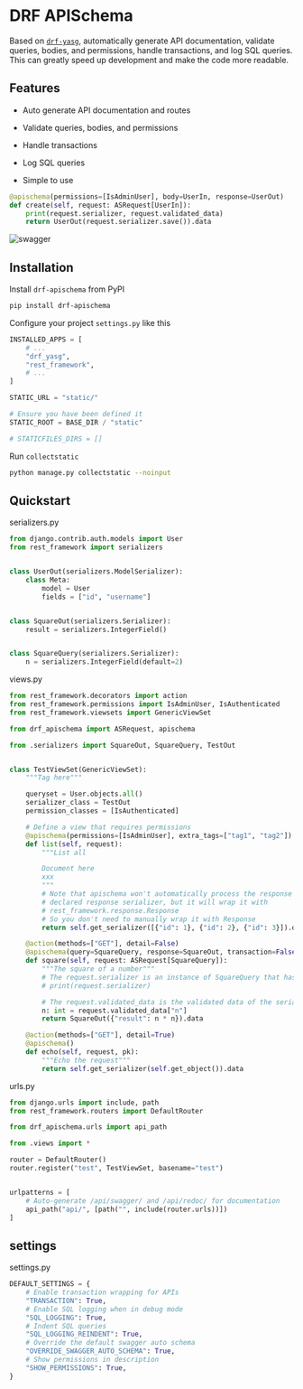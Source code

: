 # DRF APISchema

Based on [`drf-yasg`](https://drf-yasg.readthedocs.io/en/latest/), automatically generate API documentation, validate queries, bodies, and permissions, handle transactions, and log SQL queries.  
This can greatly speed up development and make the code more readable.

## Features

- Auto generate API documentation and routes

- Validate queries, bodies, and permissions

- Handle transactions

- Log SQL queries

- Simple to use

```python
@apischema(permissions=[IsAdminUser], body=UserIn, response=UserOut)
def create(self, request: ASRequest[UserIn]):
    print(request.serializer, request.validated_data)
    return UserOut(request.serializer.save()).data
```

![swagger](https://github.com/user-attachments/assets/20315efb-5d0c-4e69-9384-926d4cc4ea7d)

## Installation

Install `drf-apischema` from PyPI

```bash
pip install drf-apischema
```

Configure your project `settings.py` like this

```py
INSTALLED_APPS = [
    # ...
    "drf_yasg",
    "rest_framework",
    # ...
]

STATIC_URL = "static/"

# Ensure you have been defined it
STATIC_ROOT = BASE_DIR / "static"

# STATICFILES_DIRS = []
```

Run `collectstatic`

```bash
python manage.py collectstatic --noinput
```

## Quickstart

serializers.py

```python
from django.contrib.auth.models import User
from rest_framework import serializers


class UserOut(serializers.ModelSerializer):
    class Meta:
        model = User
        fields = ["id", "username"]


class SquareOut(serializers.Serializer):
    result = serializers.IntegerField()


class SquareQuery(serializers.Serializer):
    n = serializers.IntegerField(default=2)
```

views.py

```python
from rest_framework.decorators import action
from rest_framework.permissions import IsAdminUser, IsAuthenticated
from rest_framework.viewsets import GenericViewSet

from drf_apischema import ASRequest, apischema

from .serializers import SquareOut, SquareQuery, TestOut


class TestViewSet(GenericViewSet):
    """Tag here"""

    queryset = User.objects.all()
    serializer_class = TestOut
    permission_classes = [IsAuthenticated]

    # Define a view that requires permissions
    @apischema(permissions=[IsAdminUser], extra_tags=["tag1", "tag2"])
    def list(self, request):
        """List all

        Document here
        xxx
        """
        # Note that apischema won't automatically process the response with the
        # declared response serializer, but it will wrap it with
        # rest_framework.response.Response
        # So you don't need to manually wrap it with Response
        return self.get_serializer([{"id": 1}, {"id": 2}, {"id": 3}]).data

    @action(methods=["GET"], detail=False)
    @apischema(query=SquareQuery, response=SquareOut, transaction=False)
    def square(self, request: ASRequest[SquareQuery]):
        """The square of a number"""
        # The request.serializer is an instance of SquareQuery that has been validated
        # print(request.serializer)

        # The request.validated_data is the validated data of the serializer
        n: int = request.validated_data["n"]
        return SquareOut({"result": n * n}).data

    @action(methods=["GET"], detail=True)
    @apischema()
    def echo(self, request, pk):
        """Echo the request"""
        return self.get_serializer(self.get_object()).data
```

urls.py

```python
from django.urls import include, path
from rest_framework.routers import DefaultRouter

from drf_apischema.urls import api_path

from .views import *

router = DefaultRouter()
router.register("test", TestViewSet, basename="test")


urlpatterns = [
    # Auto-generate /api/swagger/ and /api/redoc/ for documentation
    api_path("api/", [path("", include(router.urls))])
]
```

## settings

settings.py

```python
DEFAULT_SETTINGS = {
    # Enable transaction wrapping for APIs
    "TRANSACTION": True,
    # Enable SQL logging when in debug mode
    "SQL_LOGGING": True,
    # Indent SQL queries
    "SQL_LOGGING_REINDENT": True,
    # Override the default swagger auto schema
    "OVERRIDE_SWAGGER_AUTO_SCHEMA": True,
    # Show permissions in description
    "SHOW_PERMISSIONS": True,
}
```
